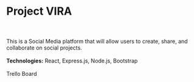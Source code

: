 <h1>Project VIRA</h1>
<br><br>
This is a Social Media platform that will allow users to create, share, and collaborate on social projects. 
<br><br>
<strong>Technologies:</strong> React, Express.js, Node.js, Bootstrap
<br><br>
Trello Board
